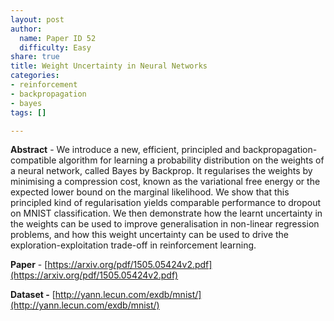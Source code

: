 ```yaml
---
layout: post
author:
  name: Paper ID 52
  difficulty: Easy
share: true
title: Weight Uncertainty in Neural Networks
categories:
- reinforcement
- backpropagation
- bayes
tags: []

---
```

**Abstract** - We introduce a new, efficient, principled and backpropagation-compatible algorithm for learning a probability distribution on the weights of a neural network, called Bayes by Backprop. It regularises the weights by minimising a compression cost, known as the variational free energy or the expected lower bound on the marginal likelihood. We show that this principled kind of regularisation yields comparable performance to dropout on MNIST classification. We then demonstrate how the learnt uncertainty in the weights can be used to improve generalisation in non-linear regression problems, and how this weight uncertainty can be used to drive the exploration-exploitation trade-off in reinforcement learning.

**Paper** - [https://arxiv.org/pdf/1505.05424v2.pdf](https://arxiv.org/pdf/1505.05424v2.pdf)

**Dataset -** [http://yann.lecun.com/exdb/mnist/](http://yann.lecun.com/exdb/mnist/)
    